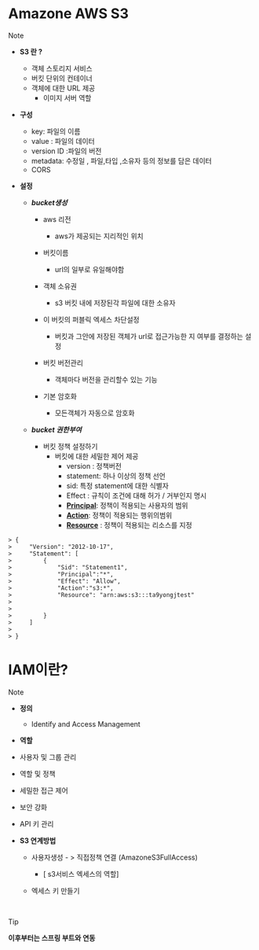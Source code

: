 # Amazone AWS S3 

> [!NOTE]
>
> - **S3 란 ?**
>
>   - 객체 스토리지 서비스 
>   -  버킷 단위의 컨테이너 
>   - 객체에 대한 URL 제공 
>     - 이미지 서버 역할
>
> - **구성**
>
>   - key: 파일의 이름
>   - value : 파일의 데이터
>   - version ID :파일의 버전
>   - metadata:  수정일 , 파일,타입 ,소유자 등의 정보를 담은 데이터
>   - CORS
>
>   
>
> - **설정**
>
>   - ***bucket생성***
>
>     
>
>     - aws 리전
>       - aws가 제공되는 지리적인 위치
>
>     - 버킷이름
>
>       - url의 일부로 유일해야함
>
>     - 객체 소유권
>
>       - s3 버킷 내에 저장된각 파일에 대한 소유자 
>
>     - 이 버킷의 퍼블릭 엑세스 차단설정
>
>       - 버킷과 그안에 저장된 객체가 url로 접근가능한 지 여부를 결정하는 설정
>
>     - 버킷 버전관리 
>
>       - 객체마다 버전을 관리할수 있는 기능
>
>     - 기본 암호화 
>
>       - 모든객체가 자동으로 암호화
>
>       
>
>   - ***bucket 권한부여*** 
>
>     - 버킷 정책 설정하기 
>       - 버킷에 대한 세밀한 제어 제공
>         - version : 정책버전
>         - statement: 하나 이상의 정책 선언
>         - sid: 특정 statement에 대한 식별자
>         - Effect : 규칙이 조건에 대해 허가 / 거부인지 명시
>         - **<u>Principal</u>**: 정책이 적용되는 사용자의 범위
>         - **<u>Action</u>**: 정책이 적용되는 행위의범위
>         - **<u>Resource</u>** : 정책이 적용되는 리소스를 지정 
>
>  
>
> ```
> > {
> >     "Version": "2012-10-17",
> >     "Statement": [
> >         {
> >             "Sid": "Statement1",
> >             "Principal":"*",            
> >             "Effect": "Allow",
> >             "Action":"s3:*",
> >             "Resource": "arn:aws:s3:::ta9yongjtest"
> >             
> >
> >         }
> >     ]
> >
> > }
> ```
>
> 



# IAM이란?

> [!NOTE]
>
> - **정의**
>
>   - Identify and Access Management
>
> -  **역할**
>
>   - 사용자 및 그룹 관리
>   - 역할 및 정책
>   - 세밀한 접근 제어
>   - 보안 강화
>   - API 키 관리
>
> - **S3 연계방법**
>
>   - 사용자생성 - > 직접정책 연결 (AmazoneS3FullAccess)
>     - [ s3서비스 엑세스의 역할]
>
>   - 엑세스 키 만들기 

​	

> [!TIP]
>
> **이후부터는 스프링 부트와 연동** 